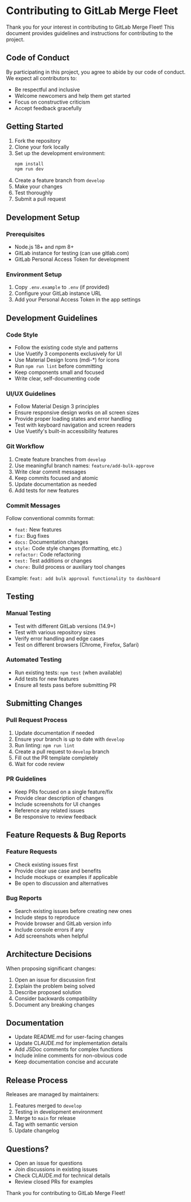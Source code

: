 # Contributing to GitLab Merge Fleet

Thank you for your interest in contributing to GitLab Merge Fleet! This document provides guidelines and instructions for contributing to the project.

## Code of Conduct

By participating in this project, you agree to abide by our code of conduct. We expect all contributors to:
- Be respectful and inclusive
- Welcome newcomers and help them get started
- Focus on constructive criticism
- Accept feedback gracefully

## Getting Started

1. Fork the repository
2. Clone your fork locally
3. Set up the development environment:
   ```bash
   npm install
   npm run dev
   ```
4. Create a feature branch from `develop`
5. Make your changes
6. Test thoroughly
7. Submit a pull request

## Development Setup

### Prerequisites
- Node.js 18+ and npm 8+
- GitLab instance for testing (can use gitlab.com)
- GitLab Personal Access Token for development

### Environment Setup
1. Copy `.env.example` to `.env` (if provided)
2. Configure your GitLab instance URL
3. Add your Personal Access Token in the app settings

## Development Guidelines

### Code Style
- Follow the existing code style and patterns
- Use Vuetify 3 components exclusively for UI
- Use Material Design Icons (mdi-*) for icons
- Run `npm run lint` before committing
- Keep components small and focused
- Write clear, self-documenting code

### UI/UX Guidelines
- Follow Material Design 3 principles
- Ensure responsive design works on all screen sizes
- Provide proper loading states and error handling
- Test with keyboard navigation and screen readers
- Use Vuetify's built-in accessibility features

### Git Workflow
1. Create feature branches from `develop`
2. Use meaningful branch names: `feature/add-bulk-approve`
3. Write clear commit messages
4. Keep commits focused and atomic
5. Update documentation as needed
6. Add tests for new features

### Commit Messages
Follow conventional commits format:
- `feat:` New features
- `fix:` Bug fixes
- `docs:` Documentation changes
- `style:` Code style changes (formatting, etc.)
- `refactor:` Code refactoring
- `test:` Test additions or changes
- `chore:` Build process or auxiliary tool changes

Example: `feat: add bulk approval functionality to dashboard`

## Testing

### Manual Testing
- Test with different GitLab versions (14.9+)
- Test with various repository sizes
- Verify error handling and edge cases
- Test on different browsers (Chrome, Firefox, Safari)

### Automated Testing
- Run existing tests: `npm test` (when available)
- Add tests for new features
- Ensure all tests pass before submitting PR

## Submitting Changes

### Pull Request Process
1. Update documentation if needed
2. Ensure your branch is up to date with `develop`
3. Run linting: `npm run lint`
4. Create a pull request to `develop` branch
5. Fill out the PR template completely
6. Wait for code review

### PR Guidelines
- Keep PRs focused on a single feature/fix
- Provide clear description of changes
- Include screenshots for UI changes
- Reference any related issues
- Be responsive to review feedback

## Feature Requests & Bug Reports

### Feature Requests
- Check existing issues first
- Provide clear use case and benefits
- Include mockups or examples if applicable
- Be open to discussion and alternatives

### Bug Reports
- Search existing issues before creating new ones
- Include steps to reproduce
- Provide browser and GitLab version info
- Include console errors if any
- Add screenshots when helpful

## Architecture Decisions

When proposing significant changes:
1. Open an issue for discussion first
2. Explain the problem being solved
3. Describe proposed solution
4. Consider backwards compatibility
5. Document any breaking changes

## Documentation

- Update README.md for user-facing changes
- Update CLAUDE.md for implementation details
- Add JSDoc comments for complex functions
- Include inline comments for non-obvious code
- Keep documentation concise and accurate

## Release Process

Releases are managed by maintainers:
1. Features merged to `develop`
2. Testing in development environment
3. Merge to `main` for release
4. Tag with semantic version
5. Update changelog

## Questions?

- Open an issue for questions
- Join discussions in existing issues
- Check CLAUDE.md for technical details
- Review closed PRs for examples

Thank you for contributing to GitLab Merge Fleet!